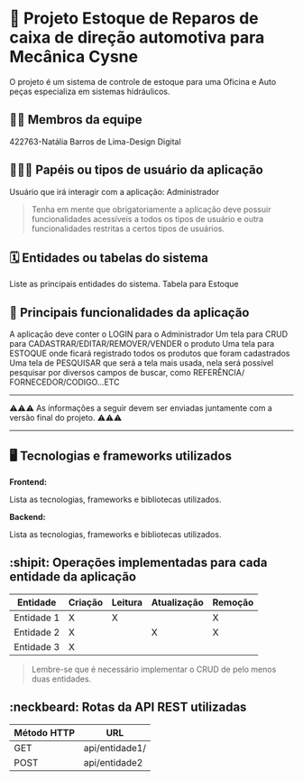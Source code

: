 # :checkered_flag: Projeto Estoque de Reparos de caixa de direção automotiva para Mecânica Cysne

O projeto é um sistema de controle de estoque para uma Oficina e Auto peças especializa em sistemas hidráulicos.

## :technologist: Membros da equipe

422763-Natália Barros de Lima-Design Digital

## :people_holding_hands: Papéis ou tipos de usuário da aplicação

Usuário que irá interagir com a aplicação: Administrador

> Tenha em mente que obrigatoriamente a aplicação deve possuir funcionalidades acessíveis a todos os tipos de usuário e outra funcionalidades restritas a certos tipos de usuários.

## :spiral_calendar: Entidades ou tabelas do sistema

Liste as principais entidades do sistema. Tabela para Estoque

## :triangular_flag_on_post:	 Principais funcionalidades da aplicação

A aplicação deve conter o LOGIN para o Administrador
Um tela para  CRUD para CADASTRAR/EDITAR/REMOVER/VENDER o  produto
Uma tela para ESTOQUE onde ficará registrado todos os produtos que foram cadastrados
Uma tela de PESQUISAR que será a tela mais usada, nela será possível pesquisar por diversos campos de buscar, como REFERÊNCIA/ FORNECEDOR/CODIGO...ETC


----

:warning::warning::warning: As informações a seguir devem ser enviadas juntamente com a versão final do projeto. :warning::warning::warning:


----

## :desktop_computer: Tecnologias e frameworks utilizados

**Frontend:**

Lista as tecnologias, frameworks e bibliotecas utilizados.

**Backend:**

Lista as tecnologias, frameworks e bibliotecas utilizados.


## :shipit: Operações implementadas para cada entidade da aplicação


| Entidade| Criação | Leitura | Atualização | Remoção |
| --- | --- | --- | --- | --- |
| Entidade 1 | X |  X  |  | X |
| Entidade 2 | X |    |  X | X |
| Entidade 3 | X |    |  |  |

> Lembre-se que é necessário implementar o CRUD de pelo menos duas entidades.

## :neckbeard: Rotas da API REST utilizadas

| Método HTTP | URL |
| --- | --- |
| GET | api/entidade1/|
| POST | api/entidade2 |
